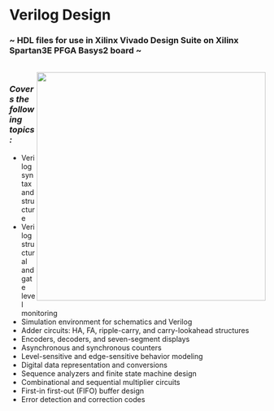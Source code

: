 # Verilog Design

### ~ HDL files for use in Xilinx Vivado Design Suite on Xilinx Spartan3E PFGA Basys2 board ~
<br>
<img align="right" width="450" height="450" src="https://github.com/Daniel-Lamb/VerilogDesign/assets/96439440/0f016168-af21-4cea-8f00-876b7d37e640">



  ### *Covers the following topics:*
- Verilog syntax and structure 
- Verilog structural and gate level monitoring 
- Simulation environment for schematics and Verilog
- Adder circuits: HA, FA, ripple-carry, and carry-lookahead structures 
- Encoders, decoders, and seven-segment displays 
- Asynchronous and synchronous counters 
- Level-sensitive and edge-sensitive behavior modeling
- Digital data representation and conversions 
- Sequence analyzers and finite state machine design 
- Combinational and sequential multiplier circuits 
- First-in first-out (FIFO) buffer design 
- Error detection and correction codes 
